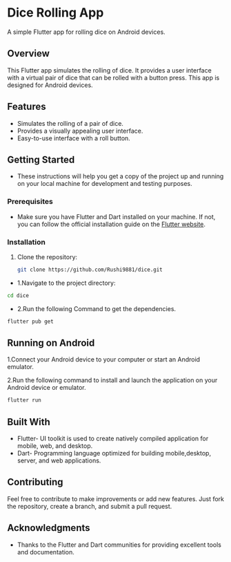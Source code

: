 # Dice Rolling App

A simple Flutter app for rolling dice on Android devices.

## Overview

This Flutter app simulates the rolling of dice. It provides a user interface with a virtual pair of dice that can be rolled with a button press. This app is designed for Android devices.

## Features

- Simulates the rolling of a pair of dice.
- Provides a visually appealing user interface.
- Easy-to-use interface with a roll button.

## Getting Started
- These instructions will help you get a copy of the project up and running on your local machine for development and testing purposes.

### Prerequisites

- Make sure you have Flutter and Dart installed on your machine. If not, you can follow the official installation guide on the [Flutter website](https://flutter.dev/docs/get-started/install).

### Installation

1. Clone the repository:

   ```bash
   git clone https://github.com/Rushi9881/dice.git
   ```


- 1.Navigate to the project directory:

```bash
cd dice
```
- 2.Run the following Command to get the dependencies.
```bash
flutter pub get
```
## Running on Android
1.Connect your Android device to your computer or start an Android emulator.

2.Run the following command to install and launch the application on your Android device or emulator.
```bash
flutter run
```
## Built With

* Flutter- UI toolkit is used to create natively compiled application for mobile, web, and desktop.
* Dart- Programming language optimized for building mobile,desktop, server, and web applications.

## Contributing
Feel free to contribute to make improvements or add new features. Just fork the repository, create a branch, and submit a pull request.

## Acknowledgments
* Thanks to the Flutter and Dart communities for providing excellent tools and documentation.
